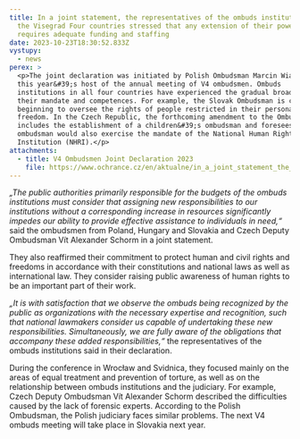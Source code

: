 ```yaml
---
title: In a joint statement, the representatives of the ombuds institutions of
  the Visegrad Four countries stressed that any extension of their powers
  requires adequate funding and staffing
date: 2023-10-23T18:30:52.833Z
vystupy:
  - news
perex: >
  <p>The joint declaration was initiated by Polish Ombudsman Marcin Wiącek as
  this year&#39;s host of the annual meeting of V4 ombudsmen. Ombuds
  institutions in all four countries have experienced the gradual broadening of
  their mandate and competences. For example, the Slovak Ombudsman is currently
  beginning to oversee the rights of people restricted in their personal
  freedom. In the Czech Republic, the forthcoming amendment to the Ombudsman Act
  includes the establishment of a children&#39;s ombudsman and foresees that the
  ombudsman would also exercise the mandate of the National Human Rights
  Institution (NHRI).</p>
attachments:
  - title: V4 Ombudsmen Joint Declaration 2023
    file: https://www.ochrance.cz/en/aktualne/in_a_joint_statement_the_representatives_of_the_ombuds_institutions_of_the_visegrad_four_countries_stressed_that_any_extension_of_their_powers_requires_adequate_funding_and_staffing/v4_ombudsmen_joint_declaration_2023.pdf
---
```

<p><em>&bdquo;The public authorities primarily responsible for the budgets of the ombuds institutions must consider that assigning new responsibilities to our institutions without a corresponding increase in resources significantly impedes our ability to provide effective assistance to individuals in need,&ldquo;</em> said the ombudsmen from Poland, Hungary and Slovakia and Czech Deputy Ombudsman Vít Alexander Schorm in a joint statement.</p>

<p>They also reaffirmed their commitment to protect human and civil rights and freedoms in accordance with their constitutions and national laws as well as international law. They consider raising public awareness of human rights to be an important part of their work.</p>

<p><em>&bdquo;</em><em>It is with satisfaction that we observe the ombuds being recognized by the public as organizations with the necessary expertise and recognition, such that national lawmakers consider us capable of undertaking these new responsibilities. Simultaneously, we are fully aware of the obligations that accompany these added responsibilities,&ldquo;</em> the representatives of the ombuds institutions said in their declaration.</p>

<p>During the conference in Wrocław and Svidnica, they focused mainly on the areas of equal treatment and prevention of torture, as well as on the relationship between ombuds institutions and the judiciary. For example, Czech Deputy Ombudsman Vít Alexander Schorm described the difficulties caused by the lack of forensic experts. According to the Polish Ombudsman, the Polish judiciary faces similar problems. The next V4 ombuds meeting will take place in Slovakia next year.</p>

